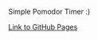 <p> Simple Pomodor Timer :)</p>
<a href="https://harjot3.github.io/pomodoro-timer/" target="_blank" alt="Link to GitHub Pages">Link to GitHub Pages</a>
